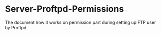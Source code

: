 # Server-Proftpd-Permissions
The document how it works on permission part during setting up FTP user by Proftpd
